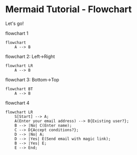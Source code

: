 # Mermaid Tutorial - Flowchart

Let's go!

flowchart 1
```mermaid
flowchart
    A --> B
```

flowchart 2: Left->Right
```mermaid
flowchart LR
    A --> B
```

flowchart 3: Bottom->Top
```mermaid
flowchart BT
    A --> B
```

flowchart 4
```mermaid
flowchart LR
    S[Start] --> A;
    A(Enter your email address) --> B{Existing user?};
    B --> |No| C(Enter name);
    C --> D{Accept conditions?};
    D --> |No| A;
    D --> |Yes| E(Send email with magic link);
    B --> |Yes| E;
    E --> End;
```